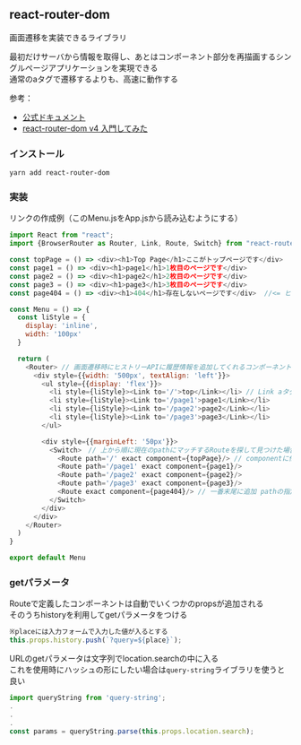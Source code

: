 ## react-router-dom
画面遷移を実装できるライブラリ

最初だけサーバから情報を取得し、あとはコンポーネント部分を再描画するシングルページアプリケーションを実現できる  
通常のaタグで遷移するよりも、高速に動作する

参考：
- [公式ドキュメント](https://reacttraining.com/react-router/web/guides/quick-start)
- [react-router-dom v4 入門してみた](https://qiita.com/katatu801/items/81253b54b6b6713e1332)

### インストール
`yarn add react-router-dom`

### 実装

リンクの作成例（このMenu.jsをApp.jsから読み込むようにする）
```js
import React from "react";
import {BrowserRouter as Router, Link, Route, Switch} from "react-router-dom";

const topPage = () => <div><h1>Top Page</h1>ここがトップページです</div>
const page1 = () => <div><h1>page1</h1>1枚目のページです</div>
const page2 = () => <div><h1>page2</h1>2枚目のページです</div>
const page3 = () => <div><h1>page3</h1>3枚目のページです</div>
const page404 = () => <div><h1>404</h1>存在しないページです</div>  //<= ヒットしなかった時用のページを追加

const Menu = () => {
  const liStyle = {
    display: 'inline',
    width: '100px'
  }

  return (
    <Router> // 画面遷移時にヒストリーAPIに履歴情報を追加してくれるコンポーネント（BroeserRouterのエイリアスとして定義されることが多い）まずこのタグで囲う
      <div style={{width: '500px', textAlign: 'left'}}>
        <ul style={{display: 'flex'}}>
          <li style={liStyle}><Link to='/'>top</Link></li> // Link aタグと同様にリンクを作成
          <li style={liStyle}><Link to='/page1'>page1</Link></li>
          <li style={liStyle}><Link to='/page2'>page2</Link></li>
          <li style={liStyle}><Link to='/page3'>page3</Link></li>
        </ul>

        <div style={{marginLeft: '50px'}}>
          <Switch>　// 上から順に現在のpathにマッチするRouteを探して見つけた場合、それを描写する(exactがついているものはパスの完全一致で判断する)
            <Route path='/' exact component={topPage}/> // componentに他ファイルのエクスポートしたコンポーネントを指定もできる
            <Route path='/page1' exact component={page1}/>
            <Route path='/page2' exact component={page2}/>
            <Route path='/page3' exact component={page3}/>
            <Route exact component={page404}/> // 一番末尾に追加 pathの指定も、対応するLinkの追加も必要ないことで、どのURLにもマッチしない場合のページを描画
          </Switch>
        </div>
      </div>
    </Router>
  )
}

export default Menu
```

### getパラメータ
Routeで定義したコンポーネントは自動でいくつかのpropsが追加される  
そのうちhistoryを利用してgetパラメータをつける

```js
※placeには入力フォームで入力した値が入るとする
this.props.history.push(`?query=${place}`);
```

URLのgetパラメータは文字列でlocation.searchの中に入る  
これを使用時にハッシュの形にしたい場合は`query-string`ライブラリを使うと良い

```js
import queryString from 'query-string';
.
.
.
const params = queryString.parse(this.props.location.search);
```